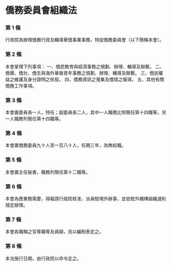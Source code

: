 # 僑務委員會組織法

### 第 1 條

行政院為辦理僑務行政及輔導華僑事業事務，特設僑務委員會（以下簡稱本會）。

### 第 2 條

本會掌理下列事項：
一、僑民教育與經濟事務之規劃、辦理、輔導及聯繫。
二、僑團、僑社、僑生與海外華裔青年事務之規劃、辦理、輔導及聯繫。
三、僑民權益之維護及身分證明之核發。
四、僑務資訊之蒐集及僑情之報導。
五、其他有關僑務工作事項。

### 第 3 條

本會置委員長一人，特任；副委員長二人，其中一人職務比照簡任第十四職等，另一人職務列簡任第十四職等。

### 第 4 條

本會置僑務委員九十人至一百八十人，任期三年，為無給職。

### 第 5 條

本會置主任秘書，職務列簡任第十二職等。

### 第 6 條

本會為應業務需要，得報請行政院核准，派員駐境外辦事，並依駐外機構組織通則規定辦理。

### 第 7 條

本會各職稱之官等職等及員額，另以編制表定之。

### 第 8 條

本法施行日期，由行政院以命令定之。
